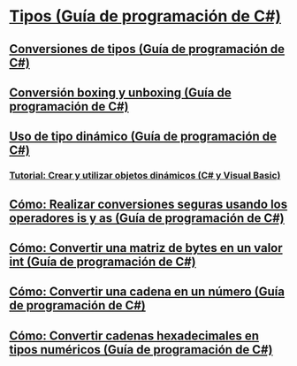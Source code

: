 # [Tipos (Guía de programación de C#)](index.md)
## [Conversiones de tipos (Guía de programación de C#)](casting-and-type-conversions.md)
## [Conversión boxing y unboxing (Guía de programación de C#)](boxing-and-unboxing.md)
## [Uso de tipo dinámico (Guía de programación de C#)](using-type-dynamic.md)
### [Tutorial: Crear y utilizar objetos dinámicos (C# y Visual Basic)](walkthrough-creating-and-using-dynamic-objects.md)
## [Cómo: Realizar conversiones seguras usando los operadores is y as (Guía de programación de C#)](how-to-safely-cast-by-using-as-and-is-operators.md)
## [Cómo: Convertir una matriz de bytes en un valor int (Guía de programación de C#)](how-to-convert-a-byte-array-to-an-int.md)
## [Cómo: Convertir una cadena en un número (Guía de programación de C#)](how-to-convert-a-string-to-a-number.md)
## [Cómo: Convertir cadenas hexadecimales en tipos numéricos (Guía de programación de C#)](how-to-convert-between-hexadecimal-strings-and-numeric-types.md)

